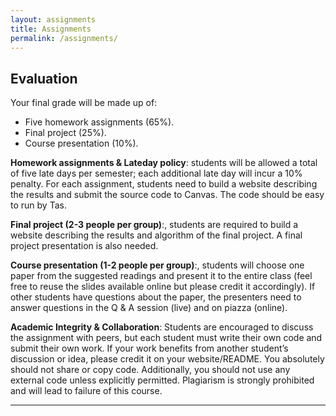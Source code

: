 ```yaml
---
layout: assignments
title: Assignments
permalink: /assignments/
---
```


## Evaluation
Your final grade will be made up of:
- Five homework assignments (65%).
- Final project (25%).
- Course presentation (10%).

**Homework assignments & Lateday policy**: students will be allowed a total of five late days per semester;
each additional late day will incur a 10% penalty. For each assignment, students need to build a website describing the results
and submit the source code to Canvas. The code should be easy to run by Tas.

**Final project (2-3 people per group)**:, students are required to build a website describing the results and
algorithm of the final project. A final project presentation is also needed.

**Course presentation (1-2 people per group)**:, students will choose one paper from the suggested
readings and present it to the entire class (feel free to reuse the slides available online but please credit it
accordingly). If other students have questions about the paper, the presenters need to answer questions in the Q &amp;
A session (live) and on piazza (online).

**Academic Integrity &amp; Collaboration**: Students are encouraged to discuss the assignment with peers, but
each student must write their own code and submit their own work. If your work benefits from another
student’s discussion or idea, please credit it on your website/README. You absolutely should not share or
copy code. Additionally, you should not use any external code unless explicitly permitted. Plagiarism is strongly prohibited and will lead to failure of this course.

---
<!-- You can download the assignments here. Also check out each assignment page for any additional info. -->
